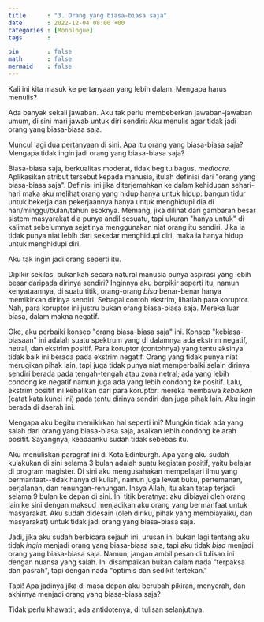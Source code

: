 ```yaml
---
title      : "3. Orang yang biasa-biasa saja"
date       : 2022-12-04 08:00 +00
categories : [Monologue]
tags       : 

pin        : false
math       : false
mermaid    : false
---
```


Kali ini kita masuk ke pertanyaan yang lebih dalam. Mengapa harus menulis?

Ada banyak sekali jawaban. Aku tak perlu membeberkan jawaban-jawaban umum, di sini mari jawab untuk diri sendiri: Aku menulis agar tidak jadi orang yang biasa-biasa saja.

Muncul lagi dua pertanyaan di sini. Apa itu orang yang biasa-biasa saja? Mengapa tidak ingin jadi orang yang biasa-biasa saja?

Biasa-biasa saja, berkualitas moderat, tidak begitu bagus, *mediocre*. Aplikasikan atribut tersebut kepada manusia, itulah definisi dari "orang yang biasa-biasa saja". Definisi ini jika diterjemahkan ke dalam kehidupan sehari-hari maka aku melihat orang yang hidup hanya untuk hidup: bangun tidur untuk bekerja dan pekerjaannya hanya untuk menghidupi dia di hari/minggu/bulan/tahun esoknya. Memang, jika dilihat dari gambaran besar sistem masyarakat dia punya andil sesuatu, tapi ukuran "hanya untuk" di kalimat sebelumnya sejatinya menggunakan niat orang itu sendiri. Jika ia tidak punya niat lebih dari sekedar menghidupi diri, maka ia hanya hidup untuk menghidupi diri.

Aku tak ingin jadi orang seperti itu.

Dipikir sekilas, bukankah secara natural manusia punya aspirasi yang lebih besar daripada dirinya sendiri? Inginnya aku berpikir seperti itu, namun kenyataannya, di suatu titik, orang-orang *bisa* benar-benar hanya memikirkan dirinya sendiri. Sebagai contoh ekstrim, lihatlah para koruptor. Nah, para koruptor ini justru bukan orang biasa-biasa saja. Mereka luar biasa, dalam makna negatif.

Oke, aku perbaiki konsep "orang biasa-biasa saja" ini. Konsep "kebiasa-biasaan" ini adalah suatu spektrum yang di dalamnya ada ekstrim negatif, netral, dan ekstrim positif. Para koruptor (contohnya) yang tentu aksinya tidak baik ini berada pada ekstrim negatif. Orang yang tidak punya niat merugikan pihak lain, tapi juga tidak punya niat memperbaiki selain dirinya sendiri berada pada tengah-tengah atau zona netral; ada yang lebih condong ke negatif namun juga ada yang lebih condong ke positif. Lalu, ekstrim positif ini kebalikan dari para koruptor: mereka membawa *kebaikan* (catat kata kunci ini) pada tentu dirinya sendiri dan juga pihak lain. Aku ingin berada di daerah ini.

Mengapa aku begitu memikirkan hal seperti ini? Mungkin tidak ada yang salah dari orang yang biasa-biasa saja, asalkan lebih condong ke arah positif. Sayangnya, keadaanku sudah tidak sebebas itu.

Aku menuliskan paragraf ini di Kota Edinburgh. Apa yang aku sudah kulakukan di sini selama 3 bulan adalah suatu kegiatan positif, yaitu belajar di program magister. Di sini aku mengusahakan mempelajari ilmu yang bermanfaat--tidak hanya di kuliah, namun juga lewat buku, pertemanan, perjalanan, dan renungan-renungan. Insya Allah, itu akan tetap terjadi selama 9 bulan ke depan di sini. Ini titik beratnya: aku dibiayai oleh orang lain ke sini dengan maksud menjadikan aku orang yang bermanfaat untuk masyarakat. Aku sudah didesain (oleh diriku, pihak yang membiayaiku, dan masyarakat) untuk tidak jadi orang yang biasa-biasa saja.

Jadi, jika aku sudah berbicara sejauh ini, urusan ini bukan lagi tentang aku tidak *ingin* menjadi orang yang biasa-biasa saja, tapi aku tidak *bisa* menjadi orang yang biasa-biasa saja. Namun, jangan ambil pesan di tulisan ini dengan nuansa yang salah. Ini disampaikan bukan dalam nada "terpaksa dan pasrah", tapi dengan nada "optimis dan sedikit tertekan."

Tapi! Apa jadinya jika di masa depan aku berubah pikiran, menyerah, dan akhirnya menjadi orang yang biasa-biasa saja?

Tidak perlu khawatir, ada antidotenya, di tulisan selanjutnya.
